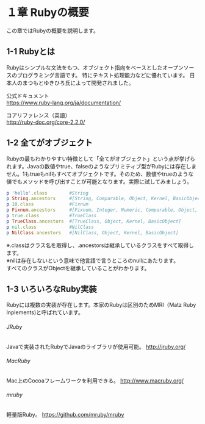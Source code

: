 # １章 Rubyの概要
この章ではRubyの概要を説明します。

## 1-1 Rubyとは
Rubyはシンプルな文法をもつ、オブジェクト指向をベースとしたオープンソースのプログラミング言語です。
特にテキスト処理能力などに優れています。
日本人のまつもとゆきひろ氏によって開発されました。

公式ドキュメント  
https://www.ruby-lang.org/ja/documentation/

コアリファレンス（英語）  
http://ruby-doc.org/core-2.2.0/

## 1-2 全てがオブジェクト  
Rubyの最もわかりやすい特徴として「全てがオブジェクト」という点が挙げられます。Javaの数値やtrue、falseのようなプリミティブ型がRubyには存在しません。1もtrueもnilもすべてオブジェクトです。そのため、数値やtrueのような値でもメソッドを呼び出すことが可能となります。実際に試してみましょう。
```ruby
p 'hello'.class        #String
p String.ancestors     #[String, Comparable, Object, Kernel, BasicObject]
p 10.class             #Fixnum
p Fixnum.ancestors     #[Fixnum, Integer, Numeric, Comparable, Object, Kernel, BasicObject]
p true.class           #TrueClass
p TrueClass.ancestors  #[TrueClass, Object, Kernel, BasicObject]
p nil.class            #NilClass
p NilClass.ancestors   #[NilClass, Object, Kernel, BasicObject]
```
※.classはクラス名を取得し、.ancestorsは継承しているクラスをすべて取得します。  
※nilは存在しないという意味で他言語で言うところのnullにあたります。  
すべてのクラスがObjectを継承していることがわかります。  

## 1-3 いろいろなRuby実装
Rubyには複数の実装が存在します。本家のRubyは区別のためMRI（Matz Ruby Inplements)と呼ばれています。  
###### JRuby
Javaで実装されたRubyでJavaのライブラリが使用可能。
http://jruby.org/

###### MacRuby
Mac上のCocoaフレームワークを利用できる。
http://www.macruby.org/

###### mruby
軽量版Ruby。
https://github.com/mruby/mruby
